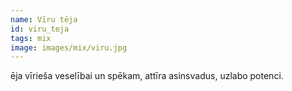 ```yaml
---
name: Vīru tēja
id: viru_teja
tags: mix
image: images/mix/viru.jpg
---
```

 ēja vīrieša veselībai un spēkam, attīra asinsvadus, uzlabo potenci.